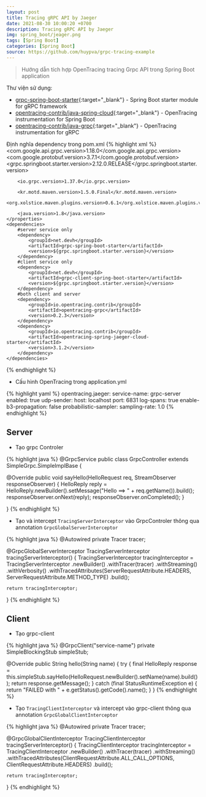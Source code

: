 ```yaml
---
layout: post
title: Tracing gRPC API by Jaeger
date: 2021-08-30 10:00:20 +0700
description: Tracing gRPC API by Jaeger
img: spring_boot/jeager.png
tags: [Spring Boot]
categories: [Spring Boot]
source: https://github.com/huypva/grpc-tracing-example
---
```


> Hướng dẫn tích hợp OpenTracing tracing Grpc API trong Spring Boot application 

Thư viện sử dụng:
- [grpc-spring-boot-starter](https://github.com/yidongnan/grpc-spring-boot-starter){:target="_blank"} - Spring Boot starter module for gRPC framework
- [opentracing-contrib/java-spring-cloud](https://github.com/opentracing-contrib/java-spring-cloud){:target="_blank"} - OpenTracing instrumentation for Spring Boot
- [opentracing-contrib/java-grpc](https://github.com/opentracing-contrib/java-grpc){:target="_blank"} - OpenTracing instrumentation for gRPC

Định nghĩa dependency trong pom.xml
{% highlight xml %}
    <properties>
        <com.google.api.grpc.version>1.18.0</com.google.api.grpc.version>
        <com.google.protobuf.version>3.7.1</com.google.protobuf.version>
        <grpc.springboot.starter.version>2.12.0.RELEASE</grpc.springboot.starter.version>

        <io.grpc.version>1.37.0</io.grpc.version>

        <kr.motd.maven.version>1.5.0.Final</kr.motd.maven.version>
        <org.xolstice.maven.plugins.version>0.6.1</org.xolstice.maven.plugins.version>

        <java.version>1.8</java.version>
    </properties>
    <dependencies>
        #server service only
        <dependency>
            <groupId>net.devh</groupId>
            <artifactId>grpc-spring-boot-starter</artifactId>
            <version>${grpc.springboot.starter.version}</version>
        </dependency>
        #client service only
        <dependency>
            <groupId>net.devh</groupId>
            <artifactId>grpc-client-spring-boot-starter</artifactId>
            <version>${grpc.springboot.starter.version}</version>
        </dependency>
        #both client and server
        <dependency>
            <groupId>io.opentracing.contrib</groupId>
            <artifactId>opentracing-grpc</artifactId>
            <version>0.2.3</version>
        </dependency>
        <dependency>
            <groupId>io.opentracing.contrib</groupId>
            <artifactId>opentracing-spring-jaeger-cloud-starter</artifactId>
            <version>3.1.2</version>
        </dependency>
    </dependencies>
{% endhighlight %}

- Cấu hình OpenTracing trong application.yml

{% highlight yaml %}
opentracing.jaeger:
  service-name: grpc-server
  enabled: true
  udp-sender:
    host: localhost
    port: 6831
  log-spans: true
  enable-b3-propagation: false
  probabilistic-sampler:
    sampling-rate: 1.0
{% endhighlight %} 

## Server

- Tạo grpc Controler

{% highlight java %}
@GrpcService
public class GrpcController extends SimpleGrpc.SimpleImplBase {
 
  @Override
  public void sayHello(HelloRequest req, StreamObserver<HelloReply> responseObserver) {
    HelloReply reply = HelloReply.newBuilder().setMessage("Hello ==> " + req.getName()).build();
    responseObserver.onNext(reply);
    responseObserver.onCompleted();
  }
 
}
{% endhighlight %} 

- Tạo và intercept `TracingServerInterceptor` vào GrpcControler thông qua annotation `GrpcGlobalServerInterceptor`

{% highlight java %}
  @Autowired
  private Tracer tracer;
 
  @GrpcGlobalServerInterceptor
  TracingServerInterceptor tracingServerInterceptor() {
    TracingServerInterceptor tracingInterceptor = TracingServerInterceptor
      .newBuilder()
      .withTracer(tracer)
      .withStreaming()
      .withVerbosity()
      .withTracedAttributes(ServerRequestAttribute.HEADERS,
          ServerRequestAttribute.METHOD_TYPE)
      .build();
 
    return tracingInterceptor;
  }
{% endhighlight %}

## Client

- Tạo grpc-client

{% highlight java %}
  @GrpcClient("service-name")
  private SimpleBlockingStub simpleStub;
   
  @Override
  public String hello(String name) {
    try {
      final HelloReply response = this.simpleStub.sayHello(HelloRequest.newBuilder().setName(name).build());
      return response.getMessage();
    } catch (final StatusRuntimeException e) {
      return "FAILED with " + e.getStatus().getCode().name();
    }
  }
{% endhighlight %}

- Tạo `TracingClientInterceptor` và intercept vào grpc-client thông qua annotation `GrpcGlobalClientInterceptor`

{% highlight java %}
  @Autowired
  private Tracer tracer;
 
  @GrpcGlobalClientInterceptor
  TracingClientInterceptor tracingServerInterceptor() {
    TracingClientInterceptor tracingInterceptor = TracingClientInterceptor
      .newBuilder()
      .withTracer(tracer)
      .withStreaming()
      .withTracedAttributes(ClientRequestAttribute.ALL_CALL_OPTIONS, ClientRequestAttribute.HEADERS)
      .build();
 
    return tracingInterceptor;
  }
{% endhighlight %}